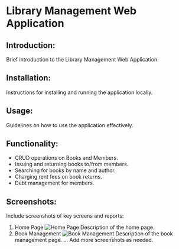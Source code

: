 # Library Management Web Application

## Introduction:
Brief introduction to the Library Management Web Application.

## Installation:
Instructions for installing and running the application locally.

## Usage:
Guidelines on how to use the application effectively.

## Functionality:
- CRUD operations on Books and Members.
- Issuing and returning books to/from members.
- Searching for books by name and author.
- Charging rent fees on book returns.
- Debt management for members.

## Screenshots:
Include screenshots of key screens and reports:
1. Home Page
   ![Home Page](/screenshots/home.png)
   Description of the home page.
2. Book Management
   ![Book Management](/screenshots/books.png)
   Description of the book management page.
   ...
   Add more screenshots as needed.
